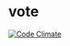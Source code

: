 vote
====
[![Code Climate](https://codeclimate.com/github/KernelCorp/vote.png)](https://codeclimate.com/github/KernelCorp/vote)
